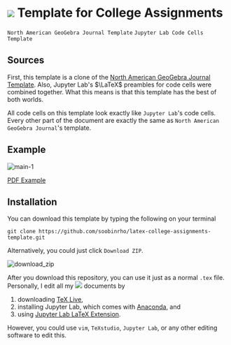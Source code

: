 # <img src="https://render.githubusercontent.com/render/math?math=\LaTeX"> Template for College Assignments
`North American GeoGebra Journal Template` 
`Jupyter Lab Code Cells Template`

## Sources
First, this template is a clone of the 
[North American GeoGebra Journal Template](https://github.com/jamesquinlan/nagj). 
Also, Jupyter Lab's $\LaTeX$ preambles for
code cells were combined together.
What this means is that this template has
the best of both worlds. 

All code cells on this template look exactly like `Jupyter Lab`'s
code cells. Every other part of the document
are exactly the same as `North American GeoGebra Journal`'s template.

## Example
![main-1](https://user-images.githubusercontent.com/19341857/174743079-0a478602-9bb4-480c-99ab-0726a9a4e017.png)

 [PDF Example](main.pdf) 

## Installation
You can download this template by typing the following on your terminal

```
git clone https://github.com/soobinrho/latex-college-assignments-template.git
```

Alternatively, you could just click `Download ZIP`.

![download_zip](https://user-images.githubusercontent.com/19341857/174744769-fe72cf22-630e-48e8-8a05-eae448b0e858.jpg)

After you download this repository, you can use it just as a normal `.tex` file. 
Personally, I edit all my <img src="https://render.githubusercontent.com/render/math?math=\LaTeX">
documents by
1. downloading [TeX Live](https://www.tug.org/texlive/),
2. installing Jupyter Lab, which comes with [Anaconda](https://www.anaconda.com/), and
3. using [Jupyter Lab LaTeX Extension](https://github.com/jupyterlab/jupyterlab-latex).

However, you could use `vim`, `TeXstudio`, `Jupyter Lab`, or any other
editing software to edit this.

